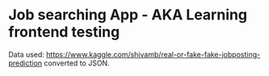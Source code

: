 # Job searching App - AKA Learning frontend testing

Data used: https://www.kaggle.com/shivamb/real-or-fake-fake-jobposting-prediction converted to JSON. 
